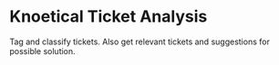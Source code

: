 # Knoetical Ticket Analysis

Tag and classify tickets. Also get relevant tickets and suggestions for possible solution.
